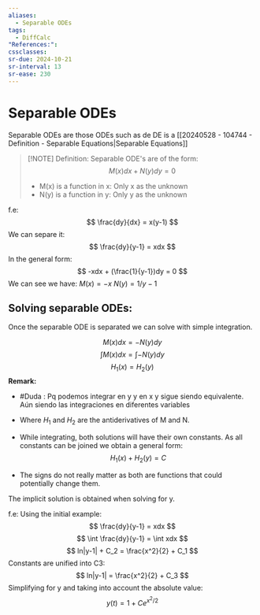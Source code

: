 ```yaml
---
aliases:
  - Separable ODEs
tags:
  - DiffCalc
"References:": 
cssclasses: 
sr-due: 2024-10-21
sr-interval: 13
sr-ease: 230
---
```

# Separable ODEs
Separable ODEs are those ODEs such as de DE is a [[20240528 - 104744 - Definition - Separable Equations|Separable Equations]]

> [!NOTE] Definition:
> Separable ODE's are of the form: 
>$$
M(x)dx + N(y) dy = 0
>$$
>+ M(x) is a function in x: Only x as the unknown
>+ N(y) is a function in y: Only y as the unknown

f.e: 
	$$
	\frac{dy}{dx} = x(y-1)
	$$
	We can separe it: 
	$$
	\frac{dy}{y-1} = xdx
	$$
	In the general form: 
	$$
	-xdx + (\frac{1}{y-1})dy = 0
	$$
	We can see we have: 
	$M(x)  = -x$
	$N(y) = 1/y-1$
	
## Solving separable ODEs:

Once the separable ODE is separated we can solve with simple integration. 

$$
M(x) dx = -N(y)dy
$$
$$
\int M(x) dx = \int -N(y) dy
$$
$$
H_1(x) = H_2(y)
$$
**Remark:**
+ #Duda : Pq podemos integrar en y y en x y sigue siendo equivalente. Aún siendo las integraciones en diferentes variables
+ Where $H_1$ and $H_2$ are the antiderivatives of M and N. 

+ While integrating, both solutions will have their own constants. As all constants can be joined we obtain a general form: 
$$
H_1(x) + H_2(y) = C
$$
+ The signs do not really matter as both are functions that could potentially change them. 

The implicit solution is obtained when solving for y. 

f.e: Using the initial example: 
	$$
	\frac{dy}{y-1} = xdx
	$$
	$$
	\int \frac{dy}{y-1} = \int xdx 
	$$
	$$
	ln|y-1| + C_2 = \frac{x^2}{2} + C_1
		$$    Constants are unified into C3: 
	$$
	ln|y-1|  = \frac{x^2}{2} + C_3
	$$
	Simplifying for y and taking into account the absolute value:
	$$
	y(t) = 1 + Ce^{x^2 /2}
	$$
	 
